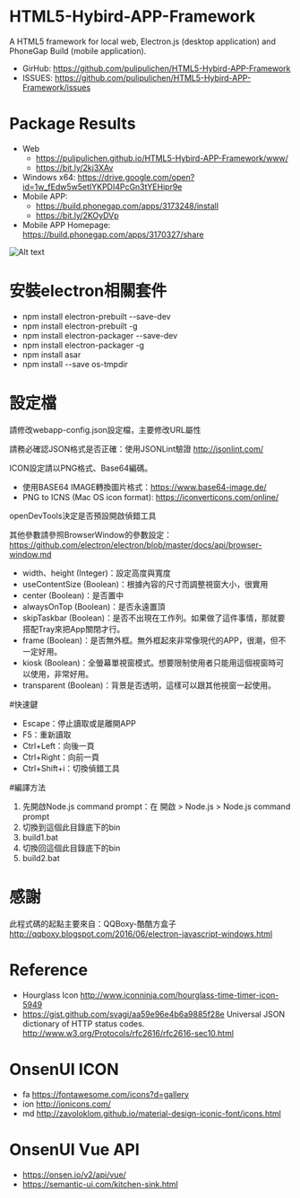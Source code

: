 # HTML5-Hybird-APP-Framework
A HTML5 framework for local web, Electron.js (desktop application) and PhoneGap Build (mobile application).
- GirHub: https://github.com/pulipulichen/HTML5-Hybird-APP-Framework
- ISSUES: https://github.com/pulipulichen/HTML5-Hybird-APP-Framework/issues

# Package Results
- Web 
    * https://pulipulichen.github.io/HTML5-Hybird-APP-Framework/www/ 
    * https://bit.ly/2kj3XAv
- Windows x64: https://drive.google.com/open?id=1w_fEdw5w5etIYKPDI4PcGn3tYEHipr9e
- Mobile APP: 
    * https://build.phonegap.com/apps/3173248/install 
    * https://bit.ly/2KOyDVp
- Mobile APP Homepage: https://build.phonegap.com/apps/3170327/share

![Alt text](https://chart.googleapis.com/chart?chs=116x116&cht=qr&chl=https://build.phonegap.com/apps/3173248/install/sexhpewxSToEta1DLsUm&chld=L|1&choe=UTF-8)

# 安裝electron相關套件
* npm install electron-prebuilt --save-dev
* npm install electron-prebuilt -g
* npm install electron-packager --save-dev
* npm install electron-packager -g
* npm install asar
* npm install --save os-tmpdir

# 設定檔
請修改webapp-config.json設定檔，主要修改URL屬性

請務必確認JSON格式是否正確：使用JSONLint驗證 http://jsonlint.com/

ICON設定請以PNG格式、Base64編碼。
- 使用BASE64 IMAGE轉換圖片格式：https://www.base64-image.de/
- PNG to ICNS (Mac OS icon format): https://iconverticons.com/online/

openDevTools決定是否預設開啟偵錯工具

其他參數請參照BrowserWindow的參數設定：
https://github.com/electron/electron/blob/master/docs/api/browser-window.md

* width、height (Integer)：設定高度與寬度
* useContentSize (Boolean)：根據內容的尺寸而調整視窗大小，很實用
* center (Boolean)：是否置中
* alwaysOnTop (Boolean)：是否永遠置頂
* skipTaskbar (Boolean)：是否不出現在工作列。如果做了這件事情，那就要搭配Tray來把App關閉才行。
* frame (Boolean)：是否無外框。無外框起來非常像現代的APP，很潮，但不一定好用。
* kiosk (Boolean)：全螢幕單視窗模式。想要限制使用者只能用這個視窗時可以使用，非常好用。
* transparent (Boolean)：背景是否透明，這樣可以跟其他視窗一起使用。

#快速鍵
* Escape：停止讀取或是離開APP
* F5：重新讀取
* Ctrl+Left：向後一頁
* Ctrl+Right：向前一頁
* Ctrl+Shift+i：切換偵錯工具

#編譯方法
1. 先開啟Node.js command prompt：在 開啟 > Node.js > Node.js command prompt
2. 切換到這個此目錄底下的bin
3. build1.bat
4. 切換回這個此目錄底下的bin
5. build2.bat

# 感謝
此程式碼的起點主要來自：QQBoxy-酷酷方盒子
http://qqboxy.blogspot.com/2016/06/electron-javascript-windows.html

# Reference
- Hourglass Icon http://www.iconninja.com/hourglass-time-timer-icon-5949
- https://gist.github.com/svagi/aa59e96e4b6a9885f28e Universal JSON dictionary of HTTP status codes. http://www.w3.org/Protocols/rfc2616/rfc2616-sec10.html 

# OnsenUI ICON
- fa https://fontawesome.com/icons?d=gallery
- ion http://ionicons.com/
- md http://zavoloklom.github.io/material-design-iconic-font/icons.html

# OnsenUI Vue API
- https://onsen.io/v2/api/vue/
- https://semantic-ui.com/kitchen-sink.html